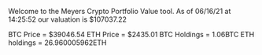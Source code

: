 Welcome to the Meyers Crypto Portfolio Value tool. 
As of 06/16/21 at 14:25:52 our valuation is $107037.22 

BTC Price = $39046.54
 ETH Price = $2435.01
BTC Holdings = 1.06BTC
 ETH holdings = 26.960005962ETH 
